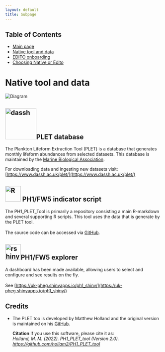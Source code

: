 ```yaml
---
layout: default
title: Subpage
---
```


## Table of Contents
- [Main page](index.md)
- [Native tool and data](PLET.md)
- [EDITO onboarding](EDITO.md)
- [Choosing Native or Edito](flowchart.md)


# Native tool and data

![Diagram](https://docs.google.com/drawings/d/e/2PACX-1vQnO9_pdF0Q9NnlG_RAB6AGjrpPA_5oCCIiGH-6UomHzrbdsPXjHG7TOKlhiG7PcQRVZzNe7LlR2wd2/pub?w=960&h=720)

## <img src="https://www.mba.ac.uk/wp-content/uploads/2022/03/mba-logo.svg" alt="dassh" width="100"/>PLET database

The Plankton Lifeform Extraction Tool (PLET) is a database that generates monthly lifeform abundances from selected datasets. This database is maintained by the [Marine Biological Association](https://www.mba.ac.uk/).

For downloading data and ingesting new datasets visit:  
[https://www.dassh.ac.uk/plet/](https://www.dassh.ac.uk/plet/)

## <img src="https://upload.wikimedia.org/wikipedia/commons/1/1b/R_logo.svg" alt="R" width="50"/> PH1/FW5 indicator script
The PH1_PLET_Tool is primarily a repository consisting a main R-markdown and several supporting R scripts. 
This tool uses the data that is generate by the PLET tool.<br><br>
The source code can be accessed via [GitHub](https://github.com/hollam2/PH1_PLET_tool).

## <img src="https://upload.wikimedia.org/wikipedia/commons/b/bf/Shiny_hex_logo.svg " alt="rshiny" width="50"/>PH1/FW5 explorer
A dashboard has been made available, allowing users to select and configure and see results on the fly.<br><br>
See [https://uk-pheg.shinyapps.io/ph1_shiny/](https://uk-pheg.shinyapps.io/ph1_shiny/)


## Credits
- The PLET too is developed by Matthew Holland and the original version is maintained on his [GitHub](https://github.com/hollam2/PH1_PLET_tool).

	**Citation**
	If you use this software, please cite it as:<br>
	*Holland, M. M. (2022). *PH1_PLET_tool* (Version 2.0). https://github.com/hollam2/PH1_PLET_tool*

